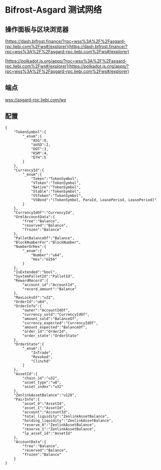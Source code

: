 # Bifrost-Asgard 测试网络

## 操作面板与区块浏览器

[https://dash.bifrost.finance/?rpc=wss%3A%2F%2Fasgard-rpc.liebi.com%2Fws#/explorer](https://dash.bifrost.finance/?rpc=wss%3A%2F%2Fasgard-rpc.liebi.com%2Fws#/explorer)

[https://polkadot.js.org/apps/?rpc=wss%3A%2F%2Fasgard-rpc.liebi.com%2Fws#/explorer](https://polkadot.js.org/apps/?rpc=wss%3A%2F%2Fasgard-rpc.liebi.com%2Fws#/explorer)

## 端点

[wss://asgard-rpc.liebi.com/ws](wss://asgard-rpc.liebi.com/ws)

## 配置

```
{
    "TokenSymbol":{
        "_enum":{
            "ASG":0,
            "aUSD":2,
            "DOT":3,
            "KSM":4,
            "ETH":5
        }
    },
    "CurrencyId":{
        "_enum":{
            "Token":"TokenSymbol",
            "VToken":"TokenSymbol",
            "Native":"TokenSymbol",
            "Stable":"TokenSymbol",
            "VSToken":"TokenSymbol",
            "VSBond":"(TokenSymbol, ParaId, LeasePeriod, LeasePeriod)"
        }
    },
    "CurrencyIdOf":"CurrencyId",
    "OrmlAccountData":{
        "free":"Balance",
        "reserved":"Balance",
        "frozen":"Balance"
    },
    "PalletBalanceOf":"Balance",
    "BlockNumberFor":"BlockNumber",
    "NumberOrHex":{
        "_enum":{
            "Number":"u64",
            "Hex":"U256"
        }
    },
    "IsExtended":"bool",
    "SystemPalletId":"PalletId",
    "RewardRecord":{
        "account_id":"AccountId",
        "record_amount":"Balance"
    },
    "MaxLocksOf":"u32",
    "OrderId":"u64",
    "OrderInfo":{
        "owner":"AccountIdOf",
        "currency_sold":"CurrencyIdOf",
        "amount_sold":"BalanceOf",
        "currency_expected":"CurrencyIdOf",
        "amount_expected":"BalanceOf",
        "order_id":"OrderId",
        "order_state":"OrderState"
    },
    "OrderState":{
        "_enum":[
            "InTrade",
            "Revoked",
            "Clinchd"
        ]
    },
    "AssetId":{
        "chain_id":"u32",
        "asset_type":"u8",
        "asset_index":"u32"
    },
    "ZenlinkAssetBalance":"u128",
    "PairInfo":{
        "asset_0":"AssetId",
        "asset_1":"AssetId",
        "account":"AccountId",
        "total_liquidity":"ZenlinkAssetBalance",
        "holding_liquidity":"ZenlinkAssetBalance",
        "reserve_0":"ZenlinkAssetBalance",
        "reserve_1":"ZenlinkAssetBalance",
        "lp_asset_id":"AssetId"
    },
    "AccountData":{
        "free":"Balance",
        "reserved":"Balance",
        "frozen":"Balance"
    }
}

```
